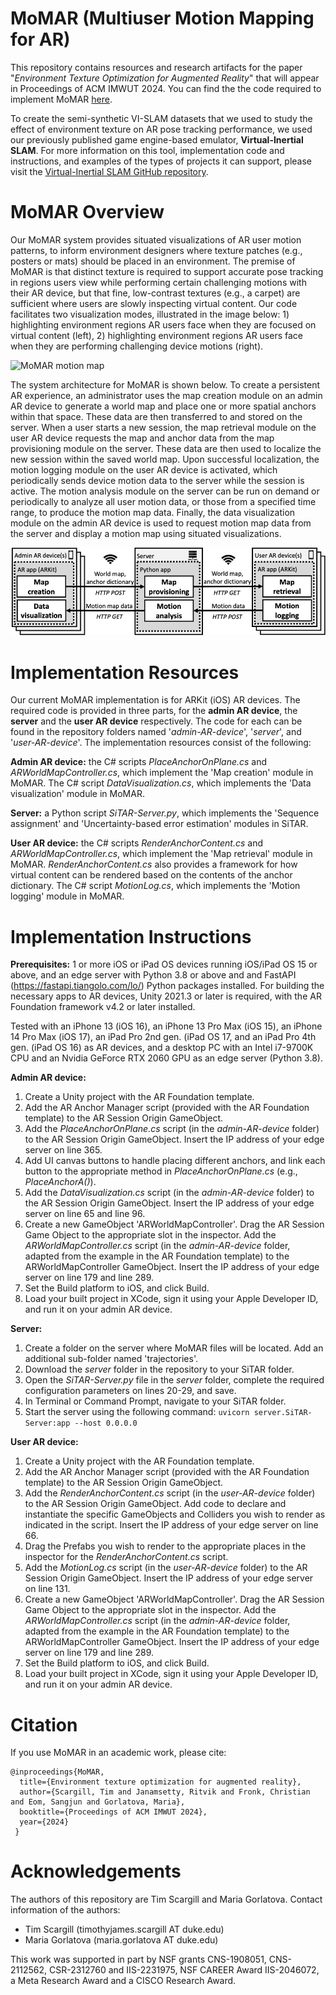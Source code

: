 # MoMAR (Multiuser Motion Mapping for AR)
This repository contains resources and research artifacts for the paper "_Environment Texture Optimization for Augmented Reality_" that will appear in Proceedings of ACM IMWUT 2024. You can find the the code required to implement MoMAR [here](#implementation-resources).

To create the semi-synthetic VI-SLAM datasets that we used to study the effect of environment texture on AR pose tracking performance, we used our previously published game engine-based emulator, **Virtual-Inertial SLAM**. For more information on this tool, implementation code and instructions, and examples of the types of projects it can support, please visit the [Virtual-Inertial SLAM GitHub repository](https://github.com/timscargill/Virtual-Inertial-SLAM/).

# MoMAR Overview
Our MoMAR system provides situated visualizations of AR user motion patterns, to inform environment designers where texture patches (e.g., posters or mats) should be placed in an environment. The premise of MoMAR is that distinct texture is required to support accurate pose tracking in regions users view while performing certain challenging motions with their AR device, but that fine, low-contrast textures (e.g., a carpet) are sufficient where users are slowly inspecting virtual content. Our code facilitates two visualization modes, illustrated in the image below: 1) highlighting environment regions AR users face when they are focused on virtual content (left), 2) highlighting environment regions AR users face when they are performing challenging device motions (right).

![MoMAR motion map](https://github.com/timscargill/MoMAR/blob/main/MoMAR_MotionMap.png?raw=true)

The system architecture for MoMAR is shown below. To create a persistent AR experience, an administrator uses the map creation module on an admin AR device to generate a world map and place one or more spatial anchors within that space. These data are then transferred to and stored on the server. When a user starts a new session, the map retrieval module on the user AR device requests the map and anchor data from the map provisioning module on the server. These data are then used to localize the new session within the saved world map. Upon successful localization, the motion logging module on the user AR device is activated, which periodically sends device motion data to the server while the session is active. The motion analysis module on the server can be run on demand or periodically to analyze all user motion data, or those from a specified time range, to produce the motion map data. Finally, the data visualization module on the admin AR device is used to request motion map data from the server and display a motion map using situated visualizations.

![MoMAR system architecture](https://github.com/timscargill/MoMAR/blob/main/MoMAR_SystemArchitecture.png?raw=true)

# Implementation Resources

Our current MoMAR implementation is for ARKit (iOS) AR devices. The required code is provided in three parts, for the **admin AR device**, the **server** and the **user AR device** respectively. The code for each can be found in the repository folders named '_admin-AR-device_', '_server_', and '_user-AR-device_'. The implementation resources consist of the following:

**Admin AR device:** the C# scripts _PlaceAnchorOnPlane.cs_ and _ARWorldMapController.cs_, which implement the 'Map creation' module in MoMAR. The C# script _DataVisualization.cs_, which implements the 'Data visualization' module in MoMAR.

**Server:** a Python script _SiTAR-Server.py_, which implements the 'Sequence assignment' and 'Uncertainty-based error estimation' modules in SiTAR.

**User AR device:** the C# scripts _RenderAnchorContent.cs_ and _ARWorldMapController.cs_, which implement the 'Map retrieval' module in MoMAR. _RenderAnchorContent.cs_ also provides a framework for how virtual content can be rendered based on the contents of the anchor dictionary. The C# script _MotionLog.cs_, which implements the 'Motion logging' module in MoMAR.

# Implementation Instructions

**Prerequisites:** 1 or more iOS or iPad OS devices running iOS/iPad OS 15 or above, and an edge server with Python 3.8 or above and and FastAPI (https://fastapi.tiangolo.com/lo/) Python packages installed. For building the necessary apps to AR devices, Unity 2021.3 or later is required, with the AR Foundation framework v4.2 or later installed.

Tested with an iPhone 13 (iOS 16), an iPhone 13 Pro Max (iOS 15), an iPhone 14 Pro Max (iOS 17), an iPad Pro 2nd gen. (iPad OS 17, and an iPad Pro 4th gen. (iPad OS 16) as AR devices, and a desktop PC with an Intel i7-9700K CPU and an Nvidia GeForce RTX 2060 GPU as an edge server (Python 3.8).

**Admin AR device:** 
1) Create a Unity project with the AR Foundation template.
2) Add the AR Anchor Manager script (provided with the AR Foundation template) to the AR Session Origin GameObject.
3) Add the _PlaceAnchorOnPlane.cs_ script (in the _admin-AR-device_ folder) to the AR Session Origin GameObject. Insert the IP address of your edge server on line 365.
4) Add UI canvas buttons to handle placing different anchors, and link each button to the appropriate method in _PlaceAnchorOnPlane.cs_ (e.g., _PlaceAnchorA()_).
5) Add the _DataVisualization.cs_ script (in the _admin-AR-device_ folder) to the AR Session Origin GameObject. Insert the IP address of your edge server on line 65 and line 96.
6) Create a new GameObject 'ARWorldMapController'. Drag the AR Session Game Object to the appropriate slot in the inspector. Add the _ARWorldMapController.cs_ script (in the _admin-AR-device_ folder, adapted from the example in the AR Foundation template) to the ARWorldMapController GameObject. Insert the IP address of your edge server on line 179 and line 289.
7) Set the Build platform to iOS, and click Build.
8) Load your built project in XCode, sign it using your Apple Developer ID, and run it on your admin AR device.

**Server:**
1) Create a folder on the server where MoMAR files will be located. Add an additional sub-folder named 'trajectories'.
2) Download the _server_ folder in the repository to your SiTAR folder.
3) Open the _SiTAR-Server.py_ file in the _server_ folder, complete the required configuration parameters on lines 20-29, and save.
4) In Terminal or Command Prompt, navigate to your SiTAR folder.
5) Start the server using the following command: ```uvicorn server.SiTAR-Server:app --host 0.0.0.0```

**User AR device:**
1) Create a Unity project with the AR Foundation template.
2) Add the AR Anchor Manager script (provided with the AR Foundation template) to the AR Session Origin GameObject.
3) Add the _RenderAnchorContent.cs_ script (in the _user-AR-device_ folder) to the AR Session Origin GameObject. Add code to declare and instantiate the specific GameObjects and Colliders you wish to render as indicated in the script. Insert the IP address of your edge server on line 66.
4) Drag the Prefabs you wish to render to the appropriate places in the inspector for the _RenderAnchorContent.cs_ script.
6) Add the _MotionLog.cs_ script (in the _user-AR-device_ folder) to the AR Session Origin GameObject. Insert the IP address of your edge server on line 131.
7) Create a new GameObject 'ARWorldMapController'. Drag the AR Session Game Object to the appropriate slot in the inspector. Add the _ARWorldMapController.cs_ script (in the _admin-AR-device_ folder, adapted from the example in the AR Foundation template) to the ARWorldMapController GameObject. Insert the IP address of your edge server on line 179 and line 289.
8) Set the Build platform to iOS, and click Build.
9) Load your built project in XCode, sign it using your Apple Developer ID, and run it on your admin AR device.

# Citation

If you use MoMAR in an academic work, please cite: 

```
@inproceedings{MoMAR,
  title={Environment texture optimization for augmented reality},
  author={Scargill, Tim and Janamsetty, Ritvik and Fronk, Christian and Eom, Sangjun and Gorlatova, Maria},
  booktitle={Proceedings of ACM IMWUT 2024},
  year={2024}
 }
 ```

# Acknowledgements 

The authors of this repository are Tim Scargill and Maria Gorlatova. Contact information of the authors:

* Tim Scargill (timothyjames.scargill AT duke.edu)
* Maria Gorlatova (maria.gorlatova AT duke.edu)

This work was supported in part by NSF grants CNS-1908051, CNS-2112562, CSR-2312760 and IIS-2231975, NSF CAREER Award IIS-2046072, a Meta Research Award and a CISCO Research Award. 
